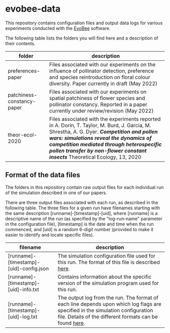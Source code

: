 # evobee-data

This repository contains configuration files and output data logs for various experiments conducted with the [EvoBee](https://github.com/tim-taylor/evobee) software.

The following table lists the folders you will find here and a description of their contents.

| folder | description |
| ------ | ----------- |
| preferences-paper | Files associated with our experiments on the influence of pollinator detection, preference and species reintroduction on floral colour diversity. Paper currently in draft (May 2022)|
| patchiness-constancy-paper | Files associated with our experiments on spatial patchiness of flower species and pollinator constancy. Reported in a paper currently under review/revision (May 2022)|
| theor-ecol-2020 | Files associated with the experiments reported in A. Dorin, T. Taylor, M. Burd, J. Garcia, M. Shrestha, A. G. Dyer. ***Competition and pollen wars: simulations reveal the dynamics of competition mediated through heterospecific pollen transfer by non-flower constant insects*** Theoretical Ecology, 13, 2020|

## Format of the data files

The folders in this repository contain raw output files for each individual run of the
simulation described in one of our papers.

There are three output files associated with each run, as described in the following table. The three files for a given run have filenames starting with the same description [runname]-[timestamp]-[uid], where [runname] is a descriptive name of the run (as specified by the "log-run-name" parameter in the configuration file), [timestamp] is the date and time when the run commenced, and [uid] is a random 6-digit number (provided to make it easier to identify and locate specific files).

| filename | description |
| -------- | ----------- |
|[runname]-[timestamp]-[uid]-config.json|The simulation configuration file used for this run. The format of this file is described [here](https://tim-taylor.github.io/evobee/evobee-config.html).|
|[runname]-[timestamp]-[uid]-info.txt|Contains information about the specific version of the simulation program used for this run.|
|[runname]-[timestamp]-[uid]-log.txt|The output log from the run. The format of each line depends upon which log flags are specified in the simulation configuration file. Details of the different formats can be found [here](https://tim-taylor.github.io/evobee/evobee-log-files.html).|
<!--stackedit_data:
eyJoaXN0b3J5IjpbNjI4MTUzMDQ5LC0xMzk0MjgwNjU3XX0=
-->